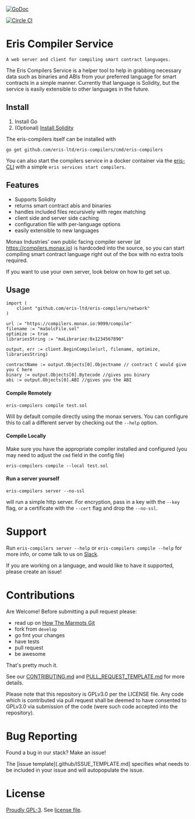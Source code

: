 [![GoDoc](https://godoc.org/github.com/eris-ltd/eris-compilers?status.png)](https://godoc.org/github.com/eris-ltd/eris-compilers)

[![Circle CI](https://circleci.com/gh/eris-ltd/eris-compilers.svg?style=svg)](https://circleci.com/gh/eris-ltd/eris-compilers)

# Eris Compiler Service

```
A web server and client for compiling smart contract languages.
```

The Eris Compilers Service is a helper tool to help in grabbing necessary data such as binaries and ABIs from your preferred language for smart contracts in a simple manner. Currently that language is Solidity, but the service is easily extensible to other languages in the future.

## Install

1. Install Go
2. (Optional) [Install Solidity](http://solidity.readthedocs.org/en/latest/installing-solidity.html)

The eris-compilers itself can be installed with

```
go get github.com/eris-ltd/eris-compilers/cmd/eris-compilers
```

You can also start the compilers service in a docker container via the [eris-CLI](https://github.com/eris-ltd/eris-cli) with a simple `eris services start compilers`.

## Features

- Supports Solidity
- returns smart contract abis and binaries
- handles included files recursively with regex matching
- client side and server side caching
- configuration file with per-language options
- easily extensible to new languages

Monax Industries' own public facing compiler server (at https://compilers.monax.io) is hardcoded into the source,
so you can start compiling smart contract language right out of the box with no extra tools required.

If you want to use your own server, look below on how to get set up.

## Usage

```
import (
	client "github.com/eris-ltd/eris-compilers/network"
)

url := "https://compilers.monax.io:9099/compile"
filename := "maSolcFile.sol"
optimize := true
librariesString := "maLibrariez:0x1234567890"

output, err := client.BeginCompile(url, filename, optimize, librariesString)

contractName := output.Objects[0].Objectname // contract C would give you C here
binary := output.Objects[0].Bytecode //gives you binary
abi := output.Objects[0].ABI //gives you the ABI
```

#### Compile Remotely

```
eris-compilers compile test.sol
```

Will by default compile directly using the monax servers. You can configure this to call a different server by checking out the ```--help``` option.

#### Compile Locally
Make sure you have the appropriate compiler installed and configured (you may need to adjust the `cmd` field in the config file)

```
eris-compilers compile --local test.sol
```

#### Run a server yourself

```
eris-compilers server --no-ssl
```

will run a simple http server. For encryption, pass in a key with the `--key` flag, or a certificate with the `--cert` flag and drop the `--no-ssl`.

# Support

Run `eris-compilers server --help` or `eris-compilers compile --help` for more info, or come talk to us on [Slack](https://slack.monax.io).

If you are working on a language, and would like to have it supported, please create an issue!

# Contributions

Are Welcome! Before submitting a pull request please:

* read up on [How The Marmots Git](https://github.com/eris-ltd/coding/wiki/How-The-Marmots-Git)
* fork from `develop`
* go fmt your changes
* have tests
* pull request
* be awesome

That's pretty much it.

See our [CONTRIBUTING.md](.github/CONTRIBUTING.md) and [PULL_REQUEST_TEMPLATE.md](.github/PULL_REQUEST_TEMPLATE.md) for more details.

Please note that this repository is GPLv3.0 per the LICENSE file. Any code which is contributed via pull request shall be deemed to have consented to GPLv3.0 via submission of the code (were such code accepted into the repository).

# Bug Reporting

Found a bug in our stack? Make an issue!

The [issue template](.github/ISSUE_TEMPLATE.md] specifies what needs to be included in your issue and will autopopulate the issue.

# License

[Proudly GPL-3](http://www.gnu.org/philosophy/enforcing-gpl.en.html). See [license file](https://github.com/eris-ltd/eris-compilers/blob/master/LICENSE.md).

